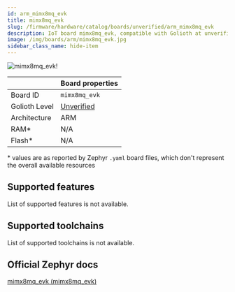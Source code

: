```yaml
---
id: arm_mimx8mq_evk
title: mimx8mq_evk
slug: /firmware/hardware/catalog/boards/unverified/arm_mimx8mq_evk
description: IoT board mimx8mq_evk, compatible with Golioth at unverified level.
image: /img/boards/arm/mimx8mq_evk.jpg
sidebar_class_name: hide-item
---
```


[//]: # (This is an auto-generated file, do not edit! Changes to it will be lost upon re-generation)

![mimx8mq_evk!](/img/boards/arm/mimx8mq_evk.jpg "mimx8mq_evk")

|                | Board properties     |
| -------------  | -------------------- |
| Board ID       | `mimx8mq_evk` |
| Golioth Level  | [Unverified](/firmware/hardware#unverified-boards) |
| Architecture   | ARM |
| RAM*           | N/A |
| Flash*         | N/A |

\* values are as reported by Zephyr `.yaml` board files, which don't represent the overall available resources



## Supported features

List of supported features is not available.

## Supported toolchains

List of supported toolchains is not available.

## Official Zephyr docs

[mimx8mq_evk (mimx8mq_evk)](https://docs.zephyrproject.org/3.6.0/boards/arm/mimx8mq_evk/doc/index.html)
